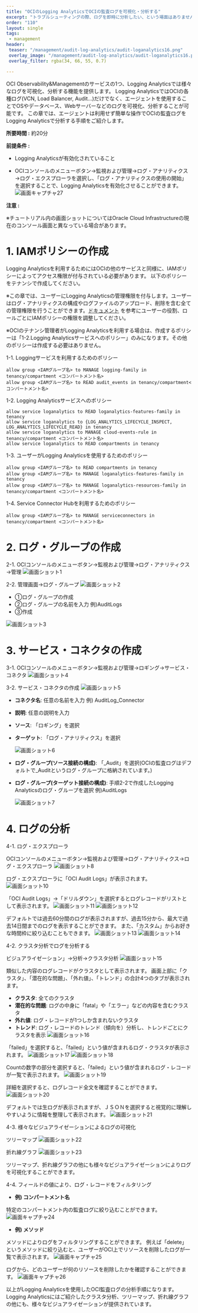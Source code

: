 ```yaml
---
title: "OCIのLogging AnalyticsでOCIの監査ログを可視化・分析する"
excerpt: "トラブルシューティングの際、ログを即時に分析したい、という場面はありませんか？OCIのLogging Analyticsでは様々なログを可視化、分析する機能を提供します。実際にOCIの監査ログをLogging Analyticsで分析し、ユーザーアクティビティを可視化してみましょう。必要な操作は全てGUIから行うことができます。"
order: "110"
layout: single
tags:
 - management
header:
 teaser: "/management/audit-log-analytics/audit-loganalytics16.png"
 overlay_image: "/management/audit-log-analytics/audit-loganalytics16.png"
 overlay_filter: rgba(34, 66, 55, 0.7)

---
```


OCI Observability&Managementのサービスの1つ、Logging Analyticsでは様々なログを可視化、分析する機能を提供します。
Logging AnalyticsではOCIの各種ログ(VCN, Load Balancer, Audit...)だけでなく、エージェントを使用することでOSやデータベース、Webサーバーなどのログを可視化、分析することが可能です。
この章では、エージェントは利用せず簡単な操作でOCIの監査ログをLogging Analyticsで分析する手順をご紹介します。


**所要時間 :** 約20分

**前提条件 :**
+ Logging Analyticsが有効化されていること
- OCIコンソールのメニューボタン→監視および管理→ログ・アナリティクス→ログ・エクスプローラを選択し、「ログ・アナリティクスの使用の開始」を選択することで、Logging Analyticsを有効化させることができます。
![画面キャプチャ27](audit-loganalytics27.png)


**注意 :** 

※チュートリアル内の画面ショットについてはOracle Cloud Infrastructureの現在のコンソール画面と異なっている場合があります。


# 1. IAMポリシーの作成
Logging Analyticsを利用するためにはOCIの他のサービスと同様に、IAMポリシーによってアクセス権限が付与されている必要があります。
以下のポリシーをテナンシで作成してください。


※この章では、ユーザーにLogging Analyticsの管理権限を付与します。ユーザーはログ・アナリティクスの構成やログファイルのアップロード、削除を含む全ての管理権限を行うことができます。[ドキュメント](https://docs.oracle.com/en-us/iaas/logging-analytics/doc/enable-access-logging-analytics-and-its-resources.html#GUID-EEB0A32F-9D33-4CF6-9FE7-F254C92BB2C0) を参考にユーザーの役割、ロールごとにIAMポリシーの権限を調整してください。

※OCIのテナンシ管理者がLogging Analyticsを利用する場合は、作成するポリシーは「1-2.Logging Analyticsサービスへのポリシー」のみになります。その他のポリシーは作成する必要はありません。

1-1. Loggingサービスを利用するためのポリシー
```
allow group <IAMグループ名> to MANAGE logging-family in tenancy/compartment <コンパートメント名>
allow group <IAMグループ名> to READ audit_events in tenancy/compartment<コンパートメント名>
```

1-2. Logging Analyticsサービスへのポリシー
```
allow service loganalytics to READ loganalytics-features-family in tenancy
allow service loganalytics to {LOG_ANALYTICS_LIFECYCLE_INSPECT, LOG_ANALYTICS_LIFECYCLE_READ} in tenancy
allow service loganalytics to MANAGE cloud-events-rule in tenancy/compartment <コンパートメント名>
allow service loganalytics to READ compartments in tenancy
```

1-3. ユーザーがLogging Analyticsを使用するためのポリシー
```
allow group <IAMグループ名> to READ compartments in tenancy
allow group <IAMグループ名> to MANAGE loganalytics-features-family in tenancy
allow group <IAMグループ名> to MANAGE loganalytics-resources-family in tenancy/compartment <コンパートメント名>
```

1-4. Service Connector Hubを利用するためのポリシー
```
allow group <IAMグループ名> to MANAGE serviceconnectors in tenancy/compartment <コンパートメント名>
```


# 2. ログ・グループの作成
2-1. OCIコンソールのメニューボタン→監視および管理→ログ・アナリティクス→管理
	![画面ショット1](audit-loganalytics1.png)

2-2. 管理画面→ログ・グループ 
	![画面ショット2](audit-loganalytics2.png)

+ ①ログ・グループの作成
+ ②ログ・グループの名前を入力 例)AuditLogs
+ ③作成

![画面ショット3](audit-loganalytics3.png)


# 3. サービス・コネクタの作成
3-1. OCIコンソールのメニューボタン→監視および管理→ロギング→サービス・コネクタ
	![画面ショット4](audit-loganalytics4.png)
	
3-2. サービス・コネクタの作成
	![画面ショット5](audit-loganalytics5.png)
	
- **コネクタ名**: 任意の名前を入力 例) AuditLog_Connector
- **説明**: 任意の説明を入力
- **ソース**: 「ロギング」を選択 
- **ターゲット**: 「ログ・アナリティクス」を選択

	![画面ショット6](audit-loganalytics6.png)
	
- **ログ・グループ(ソース接続の構成)**: 「_Audit」を選択(OCIの監査ログはデフォルトで_Auditというログ・グループに格納されています。)
- **ログ・グループ(ターゲット接続の構成)**: 手順2-2で作成したLogging Analyticsのログ・グループを選択 例)AuditLogs
	
	![画面ショット7](audit-loganalytics7.png)

# 4. ログの分析
4-1. ログ・エクスプローラ

OCIコンソールのメニューボタン→監視および管理→ログ・アナリティクス→ログ・エクスプローラ
	![画面ショット8](audit-loganalytics8.png)
	
ログ・エクスプローラに「OCI Audit Logs」が表示されます。
	![画面ショット10](audit-loganalytics10.png)
	
「OCI Audit Logs」→「ドリルダウン」を選択するとログレコードがリストとして表示されます。
	![画面ショット11](audit-loganalytics11.png)
	![画面ショット12](audit-loganalytics12.png)
	

デフォルトでは過去60分間のログが表示されますが、過去15分から、最大で過去14日間までのログを表示することができます。
また、「カスタム」からお好きな時間枠に絞り込むこともできます。
	![画面ショット13](audit-loganalytics13.png)
	![画面ショット14](audit-loganalytics14.png)
	
	
	
4-2. クラスタ分析でログを分析する

ビジュアライゼーション」→分析→クラスタ分析
	![画面ショット15](audit-loganalytics15.png)
	

類似した内容のログレコードがクラスタとして表示されます。
画面上部に「クラスタ」、「潜在的な問題」、「外れ値」、「トレンド」の合計4つのタブが表示されます。

- **クラスタ**: 全てのクラスタ
- **潜在的な問題**: ログの中身に「fatal」や「エラー」などの内容を含むクラスタ
- **外れ値**: ログ・レコードが1つしか含まれないクラスタ
- **トレンド**: ログ・レコードのトレンド（傾向を）分析し、トレンドごとにクラスタを表示
	![画面ショット16](audit-loganalytics16.png)
	
「failed」を選択すると、「failed」という値が含まれるログ・クラスタが表示されます。
	![画面ショット17](audit-loganalytics17.png)
	![画面ショット18](audit-loganalytics18.png)
	
Countの数字の部分を選択すると、「failed」という値が含まれるログ・レコードが一覧で表示されます。
	![画面ショット19](audit-loganalytics19.png)
	
詳細を選択すると、ログレコード全文を確認することができます。
	![画面ショット20](audit-loganalytics20.png)
	
デフォルトでは生ログが表示されますが、ＪＳＯＮを選択すると視覚的に理解しやすいように情報を整理して表示されます。
	![画面ショット21](audit-loganalytics21.png)
	
4-3. 様々なビジュアライゼーションによるログの可視化

ツリーマップ
	![画面ショット22](audit-loganalytics22.png)
	
折れ線グラフ
	![画面ショット23](audit-loganalytics23.png)
	
ツリーマップ、折れ線グラフの他にも様々なビジュアライゼーションによりログを可視化することができます。
	
4-4. フィールドの値により、ログ・レコードをフィルタリング
- **例) コンパートメント名**

特定のコンパートメント内の監査ログに絞り込むことができます。
	![画面キャプチャ24](audit-loganalytics24.png)
	
- **例) メソッド**

メソッドによりログをフィルタリングすることができます。
例えば「delete」というメソッドに絞り込むと、ユーザーがOCI上でリソースを削除したログが一覧で表示されます。
	![画面キャプチャ25](audit-loganalytics25.png)
	
ログから、どのユーザーが何のリソースを削除したかを確認することができます。
	![画面キャプチャ26](audit-loganalytics26.png)
	

以上がLogging Analyticsを使用したOCI監査ログの分析手順になります。
Logging Analyticsにはご紹介したクラスタ分析、ツリーマップ、折れ線グラフの他にも、様々なビジュアライゼーションが提供されています。

